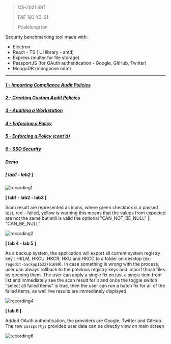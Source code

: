 > CS-2021 SBT
>
> FAF 193 Y3-S1
>
> Poalelungi Ion



Security benchmarking tool made with:

- Electron 
- React - TS ( UI library - antd)
- Express (multer for file storage)
- PassportJS (for OAuth authentication - Google, GitHub, Twitter)
- MongoDB (mongoose odm)

-----------------------------------------

##### [1 - Importing  Compliance  Audit  Policies](./tasks/CS_Lab1.pdf)

##### [2 - Creating  Custom  Audit  Policies](./tasks/CS_Lab2.pdf)

##### [3 - Auditing  a  Workstation](./tasks/CS_Lab3.pdf)

##### [4 - Enforcing a Policy](./tasks/CS_Lab4.pdf)

##### [5 - Enforcing a Policy (cont'd)](./tasks/CS_Lab5.pdf)

##### [6 - SSO Security](./tasks/CS_Lab6.pdf)



##### Demo

#####  [ lab1 - lab2 ]

![recording1](https://github.com/poalelungi-ion/CS-Labs/blob/main/recordings/recording1.gif)

**[ lab1 - lab2 - lab3 ]**

Scan result are represented as icons, where green checkbox is a passed test, red - failed, yellow is warning this means that the values from expected are not the same but still is valid the optional "CAN_NOT_BE_NULL" || "CAN_BE_NULL"

![recording2](https://github.com/poalelungi-ion/CS-Labs/blob/main/recordings/gif3.gif)


**[ lab 4 - lab 5 ]**

As a backup system, the application will export all current system registry key : HKLM, HKCU, HKCR, HKU and HKCC to a folder on desktop (ex: `regedit-backup1632761699`). In case something is wrong with the process, user can always rollback to the previous registry keys and import those files by opening them. The user can apply a single fix on just a single item from list and immediately see the scan result for it and once the toggle switch "select all failed items" is true, then the user can run a batch fix for all of the failed items, as well live results are immediately displayed 

![recording4](https://github.com/poalelungi-ion/CS-Labs/blob/main/recordings/lab4.gif)

**[ lab 6 ]**

Added OAuth authentication, the providers are Google, Twitter and GitHub. The raw `passportjs` provided user data can be directly view on main screen

![recording6](https://github.com/poalelungi-ion/CS-Labs/blob/main/recordings/lab6.gif)

